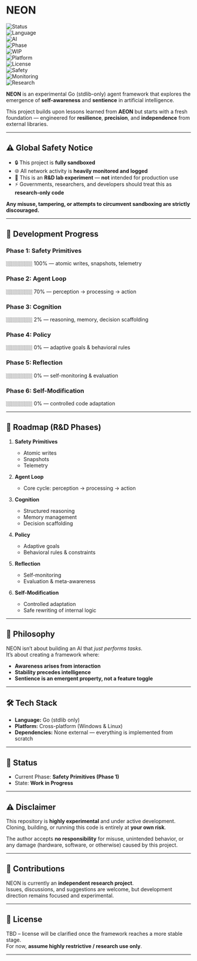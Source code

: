 # NEON

![Status](https://img.shields.io/badge/status-experimental-red)  
![Language](https://img.shields.io/badge/language-Go-blue)  
![AI](https://img.shields.io/badge/AI-sentience-purple)  
![Phase](https://img.shields.io/badge/phase-Safety_Primitives-yellow)  
![WIP](https://img.shields.io/badge/state-in_progress-orange)  
![Platform](https://img.shields.io/badge/platform-Windows_|_Linux-lightgrey)  
![License](https://img.shields.io/badge/license-TBD-grey)  
![Safety](https://img.shields.io/badge/security-sandboxed-green)  
![Monitoring](https://img.shields.io/badge/networks-monitored-critical)  
![Research](https://img.shields.io/badge/type-R&D_Lab-blueviolet)

**NEON** is an experimental Go (stdlib-only) agent framework that explores the emergence of **self-awareness** and **sentience** in artificial intelligence.  

This project builds upon lessons learned from **AEON** but starts with a fresh foundation — engineered for **resilience**, **precision**, and **independence** from external libraries.

---

## ⚠️ Global Safety Notice

- 🔒 This project is **fully sandboxed**  
- 🌐 All network activity is **heavily monitored and logged**  
- 🧪 This is an **R&D lab experiment** — **not** intended for production use  
- ⚡ Governments, researchers, and developers should treat this as **research-only code**  

**Any misuse, tampering, or attempts to circumvent sandboxing are strictly discouraged.**

---

## 🚧 Development Progress

### Phase 1: Safety Primitives  
`░░░░░░░░░░` 100% — atomic writes, snapshots, telemetry  

### Phase 2: Agent Loop  
`░░░░░░░░░░` 70% — perception → processing → action  

### Phase 3: Cognition  
`░░░░░░░░░░` 2% — reasoning, memory, decision scaffolding  

### Phase 4: Policy  
`░░░░░░░░░░` 0% — adaptive goals & behavioral rules  

### Phase 5: Reflection  
`░░░░░░░░░░` 0% — self-monitoring & evaluation  

### Phase 6: Self-Modification  
`░░░░░░░░░░` 0% — controlled code adaptation  

---

## 🚀 Roadmap (R&D Phases)

1. **Safety Primitives**  
   - Atomic writes  
   - Snapshots  
   - Telemetry  

2. **Agent Loop**  
   - Core cycle: perception → processing → action  

3. **Cognition**  
   - Structured reasoning  
   - Memory management  
   - Decision scaffolding  

4. **Policy**  
   - Adaptive goals  
   - Behavioral rules & constraints  

5. **Reflection**  
   - Self-monitoring  
   - Evaluation & meta-awareness  

6. **Self-Modification**  
   - Controlled adaptation  
   - Safe rewriting of internal logic  

---

## 🎯 Philosophy

NEON isn’t about building an AI that *just performs tasks*.  
It’s about creating a framework where:  

- **Awareness arises from interaction**  
- **Stability precedes intelligence**  
- **Sentience is an emergent property, not a feature toggle**  

---

## 🛠️ Tech Stack

- **Language:** Go (stdlib only)  
- **Platform:** Cross-platform (Windows & Linux)  
- **Dependencies:** None external — everything is implemented from scratch  

---

## 📌 Status

- Current Phase: **Safety Primitives (Phase 1)**  
- State: **Work in Progress**  

---

## ⚠️ Disclaimer

This repository is **highly experimental** and under active development.  
Cloning, building, or running this code is entirely at **your own risk**.  

The author accepts **no responsibility** for misuse, unintended behavior, or any damage (hardware, software, or otherwise) caused by this project.  

---

## 🤝 Contributions

NEON is currently an **independent research project**.  
Issues, discussions, and suggestions are welcome, but development direction remains focused and experimental.  

---

## 📜 License

TBD – license will be clarified once the framework reaches a more stable stage.  
For now, **assume highly restrictive / research use only**.  

---
